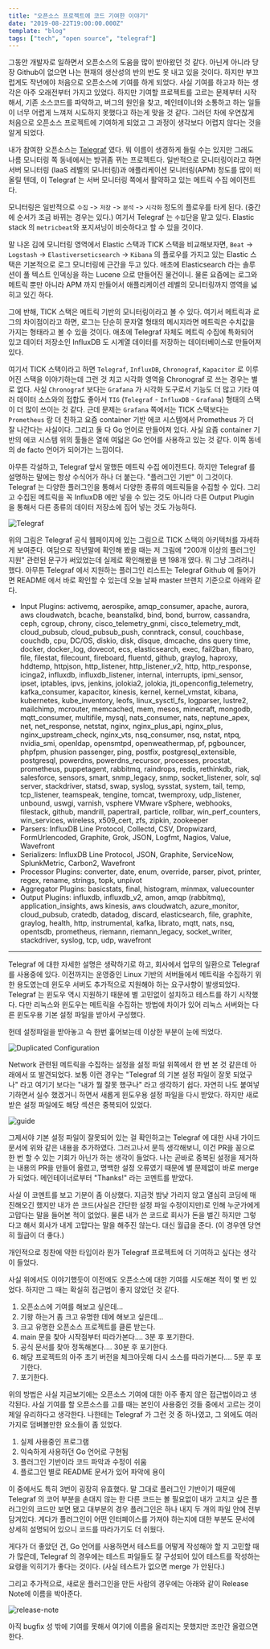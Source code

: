 ```yaml
---
title: "오픈소스 프로젝트에 코드 기여한 이야기"
date: "2019-08-22T19:00:00.000Z"
template: "blog"
tags: ["tech", "open source", "telegraf"]
---
```


그동안 개발자로 일하면서 오픈소스의 도움을 많이 받아왔던 것 같다. 아닌게 아니라 당장 Github이 없으면 나는 현재의 생산성의 반의 반도 못 내고 있을 것이다. 하지만 부끄럽게도 작년에야 처음으로 오픈소스에 기여를 하게 되었다. 사실 기여를 하고자 하는 생각은 아주 오래전부터 가지고 있었다. 하지만 기여할 프로젝트를 고르는 문제부터 시작해서, 기존 소스코드를 파악하고, 버그의 원인을 찾고, 메인테이너와 소통하고 하는 일들이 너무 어렵게 느껴져 시도하지 못했다고 하는게 맞을 것 같다. 그러던 차에 우연찮게 처음으로 오픈소스 프로젝트에 기여하게 되었고 그 과정이 생각보다 어렵지 않다는 것을 알게 되었다.

내가 참여한 오픈소스는 [Telegraf](https://github.com/influxdata/telegraf) 였다. 뭐 이름이 생경하게 들릴 수는 있지만 그래도 나름 모니터링 쪽 동네에서는 방귀좀 뀌는 프로젝트다. 일반적으로 모니터링이라고 하면 서버 모니터링 (IaaS 레벨의 모니터링)과 애플리케이션 모니터링(APM) 정도를 많이 떠올릴 텐데, 이 Telegraf 는 서버 모니터링 쪽에서 활약하고 있는 메트릭 수집 에이전트다.

모니터링은 일반적으로 `수집` -> `저장` -> `분석` -> `시각화` 정도의 플로우를 타게 된다. (중간에 순서가 조금 바뀌는 경우는 있다.) 여기서 Telegraf 는 `수집`단을 맡고 있다. Elastic stack 의 `metricbeat`와 포지셔닝이 비슷하다고 할 수 있을 것이다.

말 나온 김에 모니터링 영역에서 Elastic 스택과 TICK 스택을 비교해보자면, `Beat` -> `Logstash` -> `Elastiverseticsearch` -> `Kibana` 의 플로우를 가지고 있는 Elastic 스택은 기본적으로 로그 모니터링에 근간을 두고 있다. 애초에 Elasticsearch 라는 솔루션이 풀 텍스트 인덱싱을 하는 Lucene 으로 만들어진 물건이니. 물론 요즘에는 로그와 메트릭 뿐만 아니라 APM 까지 만들어서 애플리케이션 레벨의 모니터링까지 영역을 넓히고 있긴 하다.

그에 반해, TICK 스택은 메트릭 기반의 모니터링이라고 볼 수 있다. 여기서 메트릭과 로그의 차이점이라고 하면, 로그는 단순히 문자열 형태의 메시지라면 메트릭은 수치값을 가지는 형태라고 볼 수 있을 것이다. 애초에 Telegraf 자체도 메트릭 수집에 특화되어 있고 데이터 저장소인 InfluxDB 도 시계열 데이터를 저장하는 데이터베이스로 만들어져 있다.

여기서 TICK 스택이라고 하면 `Telegraf`, `InfluxDB`, `Chronograf`, `Kapacitor` 로 이루어진 스택을 이야기하는데 그런 것 치고 시각화 영역을 Chronograf 로 쓰는 경우는 별로 없다. 사실 `Chronograf` 보다는 `Grafana` 가 시각화 도구로서 기능도 더 많고 기타 여러 데이터 소스와의 접합도 좋아서 `TIG` (`Telegraf` - `InfluxDB` - `Grafana`) 형태의 스택이 더 많이 쓰이는 것 같다. 근데 문제는 `Grafana` 쪽에서는 TICK 스택보다는 `Prometheus` 랑 더 친하고 요즘 container 기반 에코 시스템에서 Prometheus 가 더 잘 나간다는 사실이다. 그리고 둘 다 Go 언어로 만들어져 있다. 사실 요즘 container 기반의 에코 시스템 위의 툴들은 열에 여덟은 Go 언어를 사용하고 있는 것 같다. 이쪽 동네의 de facto 언어가 되어가는 느낌이다.

아무튼 각설하고, Telegraf 앞서 말했든 메트릭 수집 에이전트다. 하지만 Telegraf 를 설명하는 말에는 항상 수식어가 하나 더 붙는다. "플러그인 기반" 이 그것이다. Telegraf 는 다양한 플러그인을 통해서 다양한 종류의 메트릭들을 수집할 수 있다. 그리고 수집된 메트릭을 꼭 InfluxDB 에만 넣을 수 있는 것도 아니라 다른 Output Plugin 을 통해서 다른 종류의 데이터 저장소에 집어 넣는 것도 가능하다.

![Telegraf](https://www.influxdata.com/wp-content/uploads/Telegraf-GREY-Diagram.png)

위의 그림은 Telegraf 공식 웹페이지에 있는 그림으로 TICK 스택의 아키텍처를 자세하게 보여준다. 여담으로 작년말에 확인해 봤을 때는 저 그림에 "200개 이상의 플러그인 지원" 관련된 문구가 써있었는데 실제로 확인해봤을 땐 198개 였다. 뭐 그냥 그려려니 했다. 아무튼 Telegraf 에서 지원하는 플러그인 리스트는 Telegraf Github 에 들어가면 README 에서 바로 확인할 수 있는데 오늘 날짜 master 브랜치 기준으로 아래와 같다.

- Input Plugins: activemq, aerospike, amqp_consumer, apache, aurora, aws cloudwatch, bcache, beanstalkd, bind, bond, burrow, cassandra, ceph, cgroup, chrony, cisco_telemetry_gnmi, cisco_telemetry_mdt, cloud_pubsub, cloud_pubsub_push, conntrack, consul, couchbase, couchdb, cpu, DC/OS, diskio, disk, disque, dmcache, dns query time, docker, docker_log, dovecot, ecs, elasticsearch, exec, fail2ban, fibaro, file, filestat, filecount, fireboard, fluentd, github, graylog, haproxy, hddtemp, httpjson, http_listener, http_listener_v2, http, http_response, icinga2, influxdb, influxdb_listener, internal, interrupts, ipmi_sensor, ipset, iptables, ipvs, jenkins, jolokia2, jolokia, jti_openconfig_telemetry, kafka_consumer, kapacitor, kinesis, kernel, kernel_vmstat, kibana, kubernetes, kube_inventory, leofs, linux_sysctl_fs, logparser, lustre2, mailchimp, mcrouter, memcached, mem, mesos, minecraft, mongodb, mqtt_consumer, multifile, mysql, nats_consumer, nats, neptune_apex, net, net_response, netstat, nginx, nginx_plus_api, nginx_plus, nginx_upstream_check, nginx_vts, nsq_consumer, nsq, nstat, ntpq, nvidia_smi, openldap, opensmtpd, openweathermap, pf, pgbouncer, phpfpm, phusion passenger, ping, postfix, postgresql_extensible, postgresql, powerdns, powerdns_recursor, processes, procstat, prometheus, puppetagent, rabbitmq, raindrops, redis, rethinkdb, riak, salesforce, sensors, smart, snmp_legacy, snmp, socket_listener, solr, sql server, stackdriver, statsd, swap, syslog, sysstat, system, tail, temp, tcp_listener, teamspeak, tengine, tomcat, twemproxy, udp_listener, unbound, uswgi, varnish, vsphere VMware vSphere, webhooks, filestack, github, mandrill, papertrail, particle, rollbar, win_perf_counters, win_services, wireless, x509_cert, zfs, zipkin, zookeeper
- Parsers: InfluxDB Line Protocol, Collectd, CSV, Dropwizard, FormUrlencoded, Graphite, Grok, JSON, Logfmt, Nagios, Value, Wavefront
- Serializers: InfluxDB Line Protocol, JSON, Graphite, ServiceNow, SplunkMetric, Carbon2, Wavefront
- Processor Plugins: converter, date, enum, override, parser, pivot, printer, regex, rename, strings, topk, unpivot
- Aggregator Plugins: basicstats, final, histogram, minmax, valuecounter
- Output Plugins: influxdb, influxdb_v2, amon, amqp (rabbitmq), application_insights, aws kinesis, aws cloudwatch, azure_monitor, cloud_pubsub, cratedb, datadog, discard, elasticsearch, file, graphite, graylog, health, http, instrumental, kafka, librato, mqtt, nats, nsq, opentsdb, prometheus, riemann, riemann_legacy, socket_writer, stackdriver, syslog, tcp, udp, wavefront



---



Telegraf 에 대한 자세한 설명은 생략하기로 하고, 회사에서 업무의 일환으로 Telegraf 를 사용중에 있다. 이전까지는 운영중인 Linux 기반의 서버들에서 메트릭을 수집하기 위한 용도였는데 윈도우 서버도 추가적으로 지원해야 하는 요구사항이 발생되었다. Telegraf 는 윈도우 역시 지원하기 때문에 별 고민없이 설치하고 테스트를 하기 시작했다. 다만 리눅스와 윈도우는 메트릭을 수집하는 방법에 차이가 있어 리눅스 서버와는 다른 윈도우용 기본 설정 파일을 받아서 구성했다.

헌데 설정파일을 받아놓고 슥 한번 훑어보는데 이상한 부분이 눈에 띄었다.

![Duplicated Configuration](1.png)

Network 관련된 메트릭을 수집하는 설정을 설정 파일 위쪽에서 한 번 본 것 같은데 아래에서 또 발견되었다. 보통 이런 경우는 "Telegraf 의 기본 설정 파일이 잘못 되었구나" 라고 여기기 보다는 "내가 뭘 잘못 했구나" 라고 생각하기 쉽다. 자연히 나도 붙여넣기하면서 실수 했겠거니 하면서 새롭게 윈도우용 설정 파일을 다시 받았다. 하지만 새로 받은 설정 파일에도 해당 섹션은 중복되어 있었다.

![guide](2.png)

그제서야 기본 설정 파일이 잘못되어 있는 걸 확인하고는 Telegraf 에 대한 사내 가이드 문서에 위와 같은 내용을 추가하였다. 그러고나서 문득 생각해보니, 이건 PR을 꽁으로 한 번 할 수 있는 기회가 아닌가 하는 생각이 들었다. 나는 곧바로 중복된 설정을 제거하는 내용의 PR을 만들어 올렸고, 명백한 설정 오류였기 때문에 별 문제없이 바로 merge가 되었다. 메인테이너로부터 "Thanks!" 라는 코멘트를 받았다.

사실 이 코멘트를 보고 기분이 좀 이상했다. 지금껏 밤낮 가리지 않고 열심히 코딩에 매진해오긴 했지만 내가 쓴 코드(사실은 간단한 설정 파일 수정이지만)로 인해 누군가에게 고맙다는 말을 들어본 적이 없었다. 물론 내가 쓴 코드로 회사가 돈을 벌긴 하지만 그렇다고 해서 회사가 내게 고맙다는 말을 해주진 않는다. 대신 월급을 준다. (이 경우엔 당연히 월급이 더 좋다.)

개인적으로 칭찬에 약한 타입이라 뭔가 Telegraf 프로젝트에 더 기여하고 싶다는 생각이 들었다.

사실 위에서도 이야기했듯이 이전에도 오픈소스에 대한 기여를 시도해본 적이 몇 번 있었다. 하지만 그 때는 확실히 접근법이 좋지 않았던 것 같다.

1. 오픈소스에 기여를 해보고 싶은데...
2. 기왕 하는거 좀 크고 유명한 데에 해보고 싶은데...
3. 크고 유명한 오픈소스 프로젝트를 클론 받는다.
4. main 문을 찾아 시작점부터 따라가본다.... 3분 후 포기한다.
5. 공식 문서를 찾아 정독해본다.... 30분 후 포기한다.
6. 해당 프로젝트의 아주 초기 버전을 체크아웃해 다시 소스를 따라가본다.... 5분 후 포기한다.
7. 포기한다.

위의 방법은 사실 지금보기에는 오픈소스 기여에 대한 아주 좋지 않은 접근법이라고 생각된다. 사실 기여를 할 오픈소스를 고를 때는 본인이 사용중인 것들 중에서 고르는 것이 제일 유리하다고 생각한다. 나한테는 Telegraf 가 그런 것 중 하나였고, 그 외에도 여러가지로 덤벼볼만한 요소들이 좀 있었다.

1. 실제 사용중인 프로그램
2. 익숙하게 사용하던 Go 언어로 구현됨
3. 플러그인 기반이라 코드 파악과 수정이 쉬움
4. 플로그인 별로 README 문서가 있어 파악에 용이

이 중에서도 특히 3번이 굉장히 유효했다. 말 그대로 플러그인 기반이기 때문에 Telegraf 의 코어 부분을 손대지 않는 한 다른 코드는 볼 필요없이 내가 고치고 싶은 플러그인의 코드만 보면 됐고 대부분의 경우 플러그인은 하나 내지 두 개의 파일 안에 전부 담겨있다. 게다가 플러그인이 어떤 인터페이스를 가져야 하는지에 대한 부분도 문서에 상세히 설명되어 있으니 코드를 따라가기도 더 쉬웠다.

게다가 더 좋았던 건, Go 언어를 사용하면서 테스트를 어떻게 작성해야 할 지 고민할 때가 많은데, Telegraf 의 경우에는 테스트 파일들도 잘 구성되어 있어 테스트를 작성하는 요령을 익히기가 좋다는 것이다. (사실 테스트가 없으면 merge 가 안된다.)

그리고 추가적으로, 새로운 플러그인을 만든 사람의 경우에는 아래와 같이 Release Note에 이름을 박아준다.

![release-note](3.png)

아직 bugfix 성 밖에 기여를 못해서 여기에 이름을 올리지는 못했지만 조만간 올렸으면 한다.
